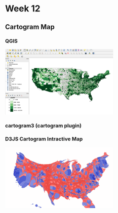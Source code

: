 # Week 12
## Cartogram Map 


### QGIS
<div>
<img src="imgs/QGIS.png" width="350px">
 </div>

### cartogram3 (cartogram plugin)

### D3JS Cartogram Intractive Map

<div>
<img src="imgs/Cartogram.png" width="350px">
</div>
 
